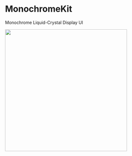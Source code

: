 # MonochromeKit
Monochrome Liquid-Crystal Display UI

<img width="400" src="https://github.com/JikeLab/MonochromeKit/assets/33272228/29ee540f-1e4e-41bb-b075-0bc483583aae">
